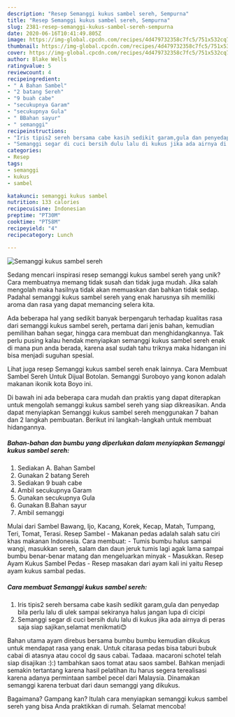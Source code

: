 ```yaml
---
description: "Resep Semanggi kukus sambel sereh, Sempurna"
title: "Resep Semanggi kukus sambel sereh, Sempurna"
slug: 2381-resep-semanggi-kukus-sambel-sereh-sempurna
date: 2020-06-16T10:41:49.805Z
image: https://img-global.cpcdn.com/recipes/4d479732358c7fc5/751x532cq70/semanggi-kukus-sambel-sereh-foto-resep-utama.jpg
thumbnail: https://img-global.cpcdn.com/recipes/4d479732358c7fc5/751x532cq70/semanggi-kukus-sambel-sereh-foto-resep-utama.jpg
cover: https://img-global.cpcdn.com/recipes/4d479732358c7fc5/751x532cq70/semanggi-kukus-sambel-sereh-foto-resep-utama.jpg
author: Blake Wells
ratingvalue: 5
reviewcount: 4
recipeingredient:
- " A Bahan Sambel"
- "2 batang Sereh"
- "9 buah cabe"
- "secukupnya Garam"
- "secukupnya Gula"
- " BBahan sayur"
- " semanggi"
recipeinstructions:
- "Iris tipis2 sereh bersama cabe kasih sedikit garam,gula dan penyedap bila perlu lalu di ulek sampai sekiranya halus jangan lupa di cicipi"
- "Semanggi segar di cuci bersih dulu lalu di kukus jika ada airnya di peras saja siap sajikan,selamat menikmati😊"
categories:
- Resep
tags:
- semanggi
- kukus
- sambel

katakunci: semanggi kukus sambel 
nutrition: 133 calories
recipecuisine: Indonesian
preptime: "PT30M"
cooktime: "PT58M"
recipeyield: "4"
recipecategory: Lunch

---
```



![Semanggi kukus sambel sereh](https://img-global.cpcdn.com/recipes/4d479732358c7fc5/751x532cq70/semanggi-kukus-sambel-sereh-foto-resep-utama.jpg)

Sedang mencari inspirasi resep semanggi kukus sambel sereh yang unik? Cara membuatnya memang tidak susah dan tidak juga mudah. Jika salah mengolah maka hasilnya tidak akan memuaskan dan bahkan tidak sedap. Padahal semanggi kukus sambel sereh yang enak harusnya sih memiliki aroma dan rasa yang dapat memancing selera kita.

Ada beberapa hal yang sedikit banyak berpengaruh terhadap kualitas rasa dari semanggi kukus sambel sereh, pertama dari jenis bahan, kemudian pemilihan bahan segar, hingga cara membuat dan menghidangkannya. Tak perlu pusing kalau hendak menyiapkan semanggi kukus sambel sereh enak di mana pun anda berada, karena asal sudah tahu triknya maka hidangan ini bisa menjadi suguhan spesial.

Lihat juga resep Semanggi kukus sambel sereh enak lainnya. Cara Membuat Sambel Sereh Untuk Dijual Botolan. Semanggi Suroboyo yang konon adalah makanan ikonik kota Boyo ini.


Di bawah ini ada beberapa cara mudah dan praktis yang dapat diterapkan untuk mengolah semanggi kukus sambel sereh yang siap dikreasikan. Anda dapat menyiapkan Semanggi kukus sambel sereh menggunakan 7 bahan dan 2 langkah pembuatan. Berikut ini langkah-langkah untuk membuat hidangannya.

<!--inarticleads1-->

##### Bahan-bahan dan bumbu yang diperlukan dalam menyiapkan Semanggi kukus sambel sereh:

1. Sediakan  A. Bahan Sambel
1. Gunakan 2 batang Sereh
1. Sediakan 9 buah cabe
1. Ambil secukupnya Garam
1. Gunakan secukupnya Gula
1. Gunakan  B.Bahan sayur
1. Ambil  semanggi


Mulai dari Sambel Bawang, Ijo, Kacang, Korek, Kecap, Matah, Tumpang, Teri, Tomat, Terasi. Resep Sambel - Makanan pedas adalah salah satu ciri khas makanan Indonesia. Cara membuat: - Tumis bumbu halus sampai wangi, masukkan sereh, salam dan daun jeruk tumis lagi agak lama sampai bumbu benar-benar matang dan mengeluarkan minyak - Masukkan. Resep Ayam Kukus Sambel Pedas - Resep masakan dari ayam kali ini yaitu Resep ayam kukus sambal pedas. 

<!--inarticleads2-->

##### Cara membuat Semanggi kukus sambel sereh:

1. Iris tipis2 sereh bersama cabe kasih sedikit garam,gula dan penyedap bila perlu lalu di ulek sampai sekiranya halus jangan lupa di cicipi
1. Semanggi segar di cuci bersih dulu lalu di kukus jika ada airnya di peras saja siap sajikan,selamat menikmati😊


Bahan utama ayam direbus bersama bumbu bumbu kemudian dikukus untuk mendapat rasa yang enak. Untuk citarasa pedas bisa taburi bubuk cabai di atasnya atau cocol dg saus cabai. Tadaaa. macaroni schotel telah siap disajikan :):) tambahkan saos tomat atau saos sambel. Bahkan menjadi semakin tertantang karena hasil pelatihan itu harus segera terealisasi karena adanya permintaan sambel pecel dari Malaysia. Dinamakan semanggi karena terbuat dari daun semanggi yang dikukus. 

Bagaimana? Gampang kan? Itulah cara menyiapkan semanggi kukus sambel sereh yang bisa Anda praktikkan di rumah. Selamat mencoba!
